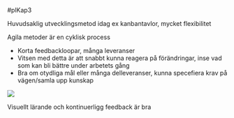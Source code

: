 
#plKap3

Huvudsaklig utvecklingsmetod idag
ex kanbantavlor, mycket flexibilitet

Agila metoder är en cyklisk process
- Korta feedbackloopar, många leveranser
- Vitsen med detta är att snabbt kunna reagera på förändringar, inse vad som kan bli bättre under arbetets gång
- Bra om otydliga mål eller många delleveranser, kunna specefiera krav på vägen/samla upp kunskap

**![](https://lh7-us.googleusercontent.com/I587VSCh7YibcOUy_jlqfbjROk2xQ6_ZYXis4EivUBm-OjZOx8mQljA3M7NgibWPx8hFJ9R451D-3NpuOXpA7GWjd6ua8kJtB-S6viBVhPsg_JDx3a3Mw5HcU_tp4gY1B4GEsEUcBDkiMs2Fq1-OU5c)**

Visuellt lärande och kontinuerligg feedback är bra

